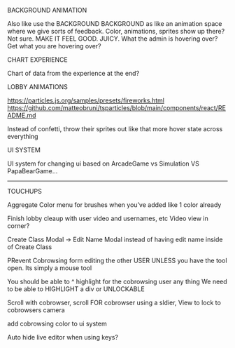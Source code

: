 BACKGROUND ANIMATION

Also like use the BACKGROUND BACKGROUND as like an animation space where we give sorts of feedback. Color, animations, sprites show up there? Not sure. MAKE IT FEEL GOOD. JUICY. What the admin is hovering over? Get what you are hovering over? 

CHART EXPERIENCE

Chart of data from the experience at the end?

LOBBY ANIMATIONS

https://particles.js.org/samples/presets/fireworks.html
https://github.com/matteobruni/tsparticles/blob/main/components/react/README.md

Instead of confetti, throw their sprites out like that
more hover state across everything

UI SYSTEM

UI system for changing ui based on ArcadeGame vs Simulation VS PapaBearGame...


------

TOUCHUPS 

Aggregate Color menu for brushes when you’ve added like 1 color already

Finish lobby cleaup with user video and usernames, etc
Video view in corner?

Create Class Modal -> Edit Name Modal instead of having edit name inside of Create Class

PRevent Cobrowsing form editing the other USER UNLESS you have the tool open. Its simply a mouse tool

You should be able to ^ highlight for the cobrowsing user any thing  We need to be able to HIGHLIGHT a div or UNLOCKABLE

Scroll with cobrowser, scroll FOR cobrowser using a sldier, View to lock to cobrowsers camera

add cobrowsing color to ui system

Auto hide live editor when using keys?
